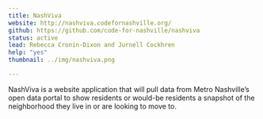 ```yaml
---
title: NashViva
website: http://nashviva.codefornashville.org/
github: https://github.com/code-for-nashville/nashviva
status: active
lead: Rebecca Cronin-Dixon and Jurnell Cockhren
help: "yes"
thumbnail: ../img/nashviva.png

---
```


NashViva is a website application that will pull data from Metro Nashville’s open data portal to show residents or would-be residents a snapshot of the neighborhood they live in or are looking to move to.
